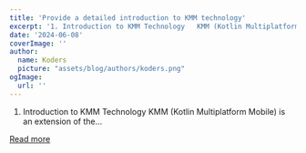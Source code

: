 ```yaml
---
title: 'Provide a detailed introduction to KMM technology'
excerpt: '1. Introduction to KMM Technology   KMM (Kotlin Multiplatform Mobile) is an extension of the...'
date: '2024-06-08'
coverImage: ''
author:
  name: Koders
  picture: "assets/blog/authors/koders.png"
ogImage:
  url: ''
---
```


1. Introduction to KMM Technology   KMM (Kotlin Multiplatform Mobile) is an extension of the...

[Read more](https://dev.to/happyer/provide-a-detailed-introduction-to-kmm-technology-4feb)

